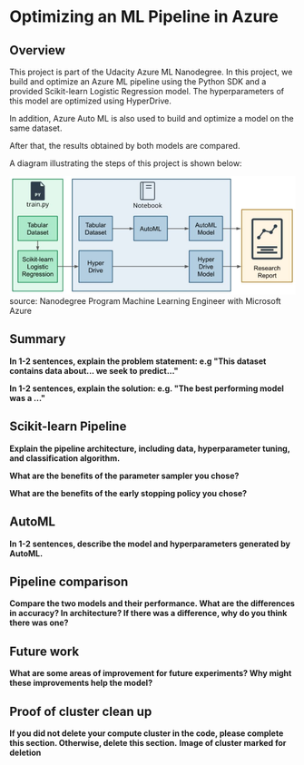 # Optimizing an ML Pipeline in Azure

## Overview
This project is part of the Udacity Azure ML Nanodegree.
In this project, we build and optimize an Azure ML pipeline using the Python SDK and a provided Scikit-learn Logistic Regression model. 
The hyperparameters of this model are optimized using HyperDrive.

In addition, Azure Auto ML is also used to build and optimize a model on the same dataset.

After that, the results obtained by both models are compared.

A diagram illustrating the steps of this project is shown below:

![](https://github.com/dpbac/Optimizing-an-ML-Pipeline-in-Azure/blob/master/images/project_summary.JPG)
source: Nanodegree Program Machine Learning Engineer with Microsoft Azure

## Summary
**In 1-2 sentences, explain the problem statement: e.g "This dataset contains data about... we seek to predict..."**

**In 1-2 sentences, explain the solution: e.g. "The best performing model was a ..."**

## Scikit-learn Pipeline
**Explain the pipeline architecture, including data, hyperparameter tuning, and classification algorithm.**

**What are the benefits of the parameter sampler you chose?**

**What are the benefits of the early stopping policy you chose?**

## AutoML
**In 1-2 sentences, describe the model and hyperparameters generated by AutoML.**

## Pipeline comparison
**Compare the two models and their performance. What are the differences in accuracy? In architecture? If there was a difference, why do you think there was one?**

## Future work
**What are some areas of improvement for future experiments? Why might these improvements help the model?**

## Proof of cluster clean up
**If you did not delete your compute cluster in the code, please complete this section. Otherwise, delete this section.**
**Image of cluster marked for deletion**
